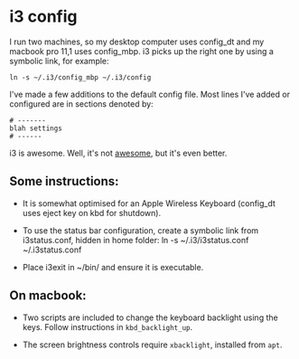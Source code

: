 # i3 config

I run two machines, so my desktop computer uses config_dt and my macbook pro 11,1 uses config_mbp. i3 picks
up the right one by using a symbolic link, for example:

	ln -s ~/.i3/config_mbp ~/.i3/config

I've made a few additions to the default config file. Most lines I've added or configured are in sections 
denoted by:

	# -------
	blah settings
	# ------

i3 is awesome. Well, it's not [awesome](http://awesome.naquadah.org/), but it's even better.

## Some instructions:

* It is somewhat optimised for an Apple Wireless Keyboard (config_dt uses eject key on kbd for shutdown).

* To use the status bar configuration, create a symbolic link from i3status.conf, hidden in home folder:
	ln -s ~/.i3/i3status.conf ~/.i3status.conf

* Place i3exit in ~/bin/ and ensure it is executable.

## On macbook:

* Two scripts are included to change the keyboard backlight using the keys. Follow instructions in `kbd_backlight_up`.

* The screen brightness controls require `xbacklight`, installed from `apt`.
